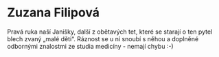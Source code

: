 
# Zuzana Filipová

Pravá ruka naší Janišky, další z obětavých tet, které se starají o ten pytel blech zvaný „malé děti“. Ráznost se u ní snoubí s něhou a doplněné odbornými znalostmi ze studia medicíny - nemají chybu :-)
